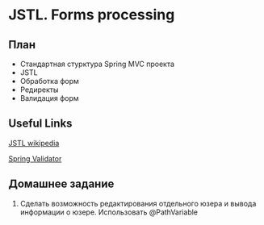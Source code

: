 # JSTL. Forms processing

## План
* Стандартная стурктура Spring MVC проекта
* JSTL
* Обработка форм
* Редиректы
* Валидация форм


## Useful Links

[JSTL wikipedia](https://ru.wikipedia.org/wiki/JSTL)

[Spring Validator](http://docs.spring.io/spring-framework/docs/current/spring-framework-reference/html/validation.html)

## Домашнее задание

1) Сделать возможность редактирования отдельного юзера и вывода информации о юзере. Использовать @PathVariable
